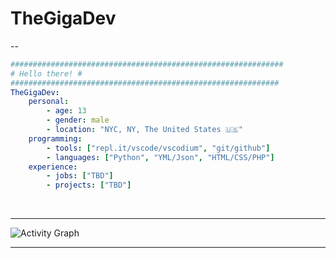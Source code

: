 # TheGigaDev
--
```yml
#############################################################
# Hello there! #
############################################################
TheGigaDev: 
    personal: 
        - age: 13
        - gender: male
        - location: "NYC, NY, The United States 🇺🇸"
    programming:
        - tools: ["repl.it/vscode/vscodium", "git/github"]
        - languages: ["Python", "YML/Json", "HTML/CSS/PHP"]
    experience:
        - jobs: ["TBD"]
        - projects: ["TBD"]
```

<br>
<hr>
<img alt="Activity Graph" src="https://activity-graph.herokuapp.com/graph?username=Thegigadev&bg_color=0D1117&color=b4b4b4&line=F85D7F&point=b4b4b4&hide_border=true" />
<hr>
